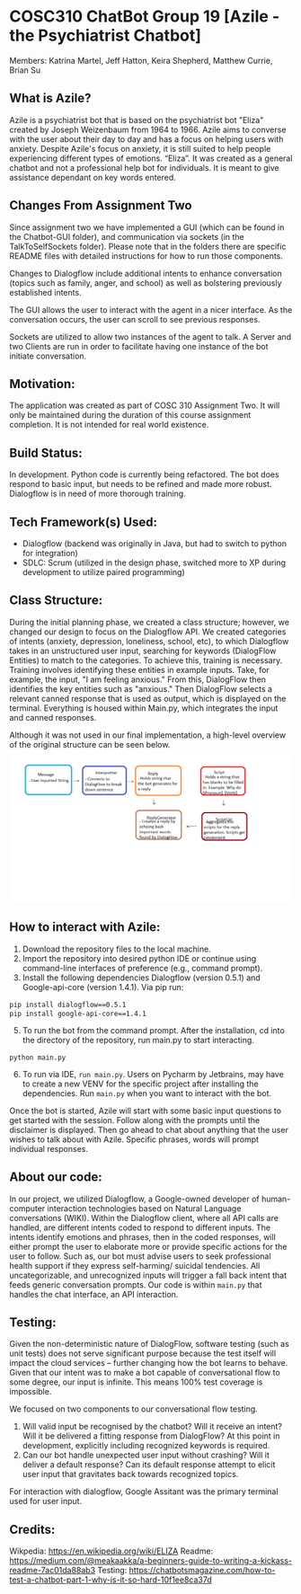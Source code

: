 # COSC310 ChatBot Group 19 [Azile - the Psychiatrist Chatbot]
Members: Katrina Martel, Jeff Hatton, Keira Shepherd, Matthew Currie, Brian Su

## What is Azile?
Azile is a psychiatrist bot that is based on the psychiatrist bot "Eliza" created by Joseph Weizenbaum from 1964 to 1966. Azile aims to converse with the user about their day to day and has a focus on helping users with anxiety. Despite Azile's focus on anxiety, it is still suited to help people experiencing different types of emotions. “Eliza”.  It was created as a general chatbot and not a professional help bot for individuals.  It is meant to give assistance dependant on key words entered.

## Changes From Assignment Two
Since assignment two we have implemented a GUI (which can be found in the Chatbot-GUI folder), and communication via sockets (in the TalkToSelfSockets folder). Please note that in the folders there are specific README files with detailed instructions for how to run those components. 

Changes to Dialogflow include additional intents to enhance conversation (topics such as family, anger, and school) as well as bolstering previously established intents. 

The GUI allows the user to interact with the agent in a nicer interface. As the conversation occurs, the user can scroll to see previous responses. 

Sockets are utilized to allow two instances of the agent to talk. A Server and two Clients are run in order to facilitate having one instance of the bot initiate conversation. 

## Motivation:
The application was created as part of COSC 310 Assignment Two.  It will only be maintained during the duration of this course assignment completion.  It is not intended for real world existence.

## Build Status:
 In development. Python code is currently being refactored. The bot does respond to basic input, but needs to be refined and made more robust. Dialogflow is in need of more thorough training.
 
 ## Tech Framework(s) Used:
 - Dialogflow (backend was originally in Java, but had to switch to python for integration)
 - SDLC: Scrum (utilized in the design phase, switched more to XP during development to utilize paired programming)
 
## Class Structure:
During the initial planning phase, we created a class structure; however, we changed our design to focus on the Dialogflow API. We created categories of intents (anxiety, depression, loneliness, school, etc), to which Dialogflow takes in an unstructured user input, searching for keywords (DialogFlow Entities) to match to the categories. To achieve this, training is necessary. Training involves identifying these entities in example inputs. Take, for example, the input, "I am feeling anxious." From this, DialogFlow then identifies the key entities such as "anxious." Then DialogFlow selects a relevant canned response that is used as output, which is displayed on the terminal. 
Everything is housed within Main.py, which integrates the input and canned responses.

Although it was not used in our final implementation, a high-level overview of the original structure can be seen below.
![](HighLevelClassBreakDown.png)

 
## How to interact with Azile:
1. Download the repository files to the local machine.
2. Import the repository into desired python IDE or continue using command-line interfaces of preference (e.g., command prompt).  
3. Install the following dependencies Dialogflow (version 0.5.1) and Google-api-core (version 1.4.1). Via pip run:
```
pip install dialogflow==0.5.1
pip install google-api-core==1.4.1
```
5. To run the bot from the command prompt. After the installation, cd into the directory of the repository, run main.py to start interacting.
```
python main.py
```
6. To run via IDE, `run main.py`.  Users on Pycharm by Jetbrains,  may have to create a new VENV for the specific project after installing the dependencies. Run `main.py` when you want to interact with the bot.


Once the bot is started, Azile will start with some basic input questions to get started with the session.
Follow along with the prompts until the disclaimer is displayed. Then go ahead to chat about anything that the user wishes to talk about with Azile.
Specific phrases, words will prompt individual responses.

## About our code:
In our project, we utilized Dialogflow, a Google-owned developer of human-computer interaction technologies based on Natural Language conversations (WIKI). Within the Dialogflow client, where all API calls are handled, are different intents coded to respond to different inputs. The intents identify emotions and phrases, then in the coded responses, will either prompt the user to elaborate more or provide specific actions for the user to follow. Such as, our bot must advise users to seek professional health support if they express self-harming/ suicidal tendencies. All uncategorizable, and unrecognized inputs will trigger a fall back intent that feeds generic conversation prompts. Our code is within `main.py` that handles the chat interface, an API interaction.

 ## Testing:
 Given the non-deterministic nature of DialogFlow, software testing (such as unit tests) does not serve significant purpose because the test itself will impact the cloud services – further changing how the bot learns to behave.
Given that our intent was to make a bot capable of conversational flow to some degree, our input is infinite. This means 100% test coverage is impossible.

We focused on two components to our conversational flow testing.
1) Will valid input be recognised by the chatbot? Will it receive an intent? Will it be delivered a fitting response from DialogFlow? At this point in development, explicitly including recognized keywords is required.
2) Can our bot handle unexpected user input without crashing? Will it deliver a default response? Can its default response attempt to elicit user input that gravitates back towards recognized topics.

For interaction with dialogflow, Google Assitant was the primary terminal used for user input.

## Credits:
Wikpedia:  https://en.wikipedia.org/wiki/ELIZA
Readme:  https://medium.com/@meakaakka/a-beginners-guide-to-writing-a-kickass-readme-7ac01da88ab3
Testing: https://chatbotsmagazine.com/how-to-test-a-chatbot-part-1-why-is-it-so-hard-10f1ee8ca37d
